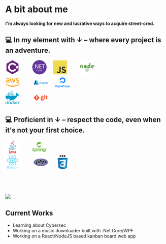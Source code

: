 <h1>A bit about me</h1>

**I'm always looking for new and lucrative ways to acquire street-cred.**

## :computer: In my element with ↓ – where every project is an adventure.

<img src = 'Images\csharp-plain.svg' width='45' style="margin-right: 20px;"/><img src = 'Images\dotnetcore-original.svg' width='45' style="margin-left: 20px;"/><img src = 'Images\javascript-original.svg' width='45' style="margin-left: 20px;"/><img src = 'Images\nodejs-plain-wordmark.svg' width='45' style="margin-left: 40px;"/>
<br>
<img src = 'Images\amazonwebservices-plain-wordmark.svg' width='45' style="margin-right: 20px;"/>
<img src = 'Images\azure-original-wordmark.svg' width='45' style="margin-left: 20px;"/>
<img src = 'Images\digitalocean-original-wordmark.svg' width='45' style="margin-left: 20px;"/>
<br>
<img src = 'Images\docker-plain-wordmark.svg' width='45' style="margin-right: 20px;"/>
<img src = 'Images\git-plain-wordmark.svg' width='45' style="margin-left: 20px;"/>

## :computer: Proficient in ↓ – respect the code, even when it's not your first choice.

<img src = 'Images\java-original-wordmark.svg' width='45' style="margin-right: 20px;"/><img src = 'Images\spring-original-wordmark.svg' width='45' style="margin-left: 20px;"/>
<br>
<img src = 'Images\react-original-wordmark.svg' width='45' style="margin-right: 20px;"/>
<img src = 'Images\php-original.svg' width='45' style="margin-left: 20px;"/>
<img src = 'Images\css3-original-wordmark.svg' width='45' style="margin-left: 20px;"/>

<img src = "https://github-readme-stats.vercel.app/api/top-langs/?username=NComGit&layout=compact" style="margin-top: 60px;">

## Current Works

- Learning about Cybersec
- Working on a music downloader built with .Net Core/WPF
- Working on a React/NodeJS based kanban board web app
